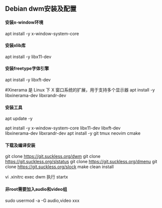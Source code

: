 ## Debian dwm安装及配置

#### 安装x-window环境
apt install -y x-window-system-core

#### 安装xlib库
apt install -y libx11-dev

#### 安装freetype字体引擎
apt install -y libxft-dev

#Xinerama 是 Linux 下 X 窗口系统的扩展，用于支持多个显示器
apt install -y libxinerama-dev libxrandr-dev

#### 安装工具
apt update -y

apt install -y x-window-system-core libx11-dev libxft-dev \
libxinerama-dev libxrandr-dev
apt install -y git tmux neovim cmake

#### 下载及编译安装
git clone https://git.suckless.org/dwm
git clone https://git.suckless.org/slstatus
git clone https://git.suckless.org/dmenu
git clone https://git.suckless.org/slock
make clean install

vi .xinitrc
    exec dwm
执行
  startx
  

#### 非root需要加入audio和video组
sudo usermod -a -G audio,video xxx
